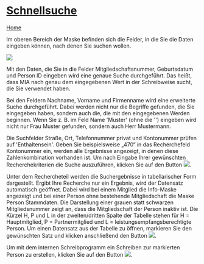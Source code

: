 # [Schnellsuche](http://des-mia.de/confluence/display/MIA/Schnellsuche)
[Home](/MIA-Hilfeseiten.md)

Im oberen Bereich der Maske befinden sich die Felder, in die Sie die Daten eingeben können, nach denen Sie suchen wollen.

![](http://des-mia.de/confluence/download/attachments/6062114/2018-07-19_09-21-03.png?version=1&modificationDate=1531984898000&api=v2)

Mit den Daten, die Sie in die Felder Mitgliedschaftsnummer, Geburtsdatum und Person ID eingeben wird eine genaue Suche durchgeführt. Das heißt, dass MIA nach genau dem eingegebenen Wert in der Schreibweise sucht, die Sie verwendet haben.

Bei den Feldern Nachname, Vorname und Firmenname wird eine erweiterte Suche durchgeführt. Dabei werden nicht nur die Begriffe gefunden, die Sie eingegeben haben, sondern auch die, die mit den eingegebenen Werden beginnen. Wenn Sie z. B. im Feld Name 'Muster' (ohne die '') eingeben wird nicht nur Frau Muster gefunden, sondern auch Herr Mustermann.

Die Suchfelder Straße, Ort, Telefonnummer privat und Kontonummer prüfen auf 'Enthaltensein'. Geben Sie beispielsweise „470“ in das Recherchefeld Kontonummer ein, werden alle Ergebnisse angezeigt, in denen diese Zahlenkombination vorhanden ist. Um nach Eingabe Ihrer gewünschten Recherchekriterien die Suche auszuführen, klicken Sie auf den Button ![](http://des-mia.de/confluence/download/thumbnails/6062114/image2013-6-12%2016%3A12%3A22.png?version=1&modificationDate=1371046382000&api=v2).

Unter dem Rechercheteil werden die Suchergebnisse in tabellarischer Form dargestellt. Ergibt Ihre Recherche nur ein Ergebnis, wird der Datensatz automatisch geöffnet. Dabei wird bei einem Mitglied die Info-Maske angezeigt und bei einer Person ohne bestehende Mitgliedschaft die Maske Person Stammdaten. Die Darstellung einer grauen statt schwarzen Mitgliedsnummer zeigt an, dass die Mitgliedschaft der Person inaktiv ist. Die Kürzel H, P und L in der zweiten/dritten Spalte der Tabelle stehen für H = Hauptmitglied, P = Partnermitglied und L = leistungsempfangsberechtigte Person. Um einen Datensatz aus der Tabelle zu öffnen, markieren Sie den gewünschten Satz und klicken anschließend den Button ![](http://des-mia.de/confluence/download/thumbnails/6062114/image2013-6-12%2016%3A12%3A46.png?version=1&modificationDate=1371046382000&api=v2).

Um mit dem internen Schreibprogramm ein Schreiben zur markierten Person zu erstellen, klicken Sie auf den Button ![](http://des-mia.de/confluence/download/thumbnails/6062114/image2013-6-12%2016%3A12%3A56.png?version=1&modificationDate=1371046382000&api=v2).